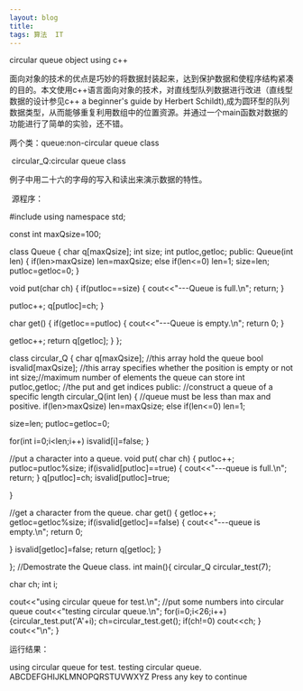 ```yaml
---
layout: blog  
title: 
tags: 算法  IT
---
```


circular queue object using c++  

面向对象的技术的优点是巧妙的将数据封装起来，达到保护数据和使程序结构紧凑的目的。本文使用c++语言面向对象的技术，对直线型队列数据进行改进（直线型数据的设计参见c++ a beginner's guide by Herbert Schildt),成为圆环型的队列数据类型，从而能够重复利用数组中的位置资源。并通过一个main函数对数据的功能进行了简单的实验，还不错。

两个类：queue:non-circular queue class

​              circular_Q:circular queue class

例子中用二十六的字母的写入和读出来演示数据的特性。

​      源程序：

\#include <iostream>
using namespace std;

const int maxQsize=100;

class Queue
{
   char q[maxQsize];
   int size;
   int putloc,getloc;
public:
Queue(int len)
{
          if(len>maxQsize) len=maxQsize;
          else if(len<=0) len=1;
         size=len;
putloc=getloc=0;
}

void put(char ch)
{
     if(putloc==size) 
{
       cout<<"---Queue is full.\n";
       return;
      }

putloc++;
q[putloc]=ch;
}

char get()
{
   if(getloc==putloc)
   {
cout<<"---Queue is empty.\n";
    return 0;
   }

getloc++;
return q[getloc];
}
};

class circular_Q
{
char q[maxQsize];   //this array hold the queue
bool isvalid[maxQsize]; //this array specifies whether the position is empty or not 
int size;//maximum number of elements the queue can store
int putloc,getloc; //the put and get indices
public:
//construct a queue of a specific length
circular_Q(int len) 
{
   //queue must be less than max and positive.
   if(len>maxQsize) len=maxQsize;
   else if(len<=0) len=1;

   size=len;
   putloc=getloc=0;

   for(int i=0;i<len;i++)
    isvalid[i]=false;
}

//put a character into a queue.
void put( char ch)
{
   putloc++;
   putloc=putloc%size;
   if(isvalid[putloc]==true) 
   {
    cout<<"---queue is full.\n";
    return;
   }
   q[putloc]=ch;
   isvalid[putloc]=true;

}

//get a character from the queue.
char get()
{
         getloc++;
   getloc=getloc%size;
   if(isvalid[getloc]==false) 
   {
    cout<<"---queue is empty.\n";
    return 0;

   }
   isvalid[getloc]=false;
   return q[getloc];
}

};
//Demostrate the Queue class.
int main(){
circular_Q circular_test(7);

char ch;
int i;

cout<<"using circular queue for test.\n";
//put some numbers into circular queue 
cout<<"testing circular queue.\n";
for(i=0;i<26;i++)
{circular_test.put('A'+i);
ch=circular_test.get();
if(ch!=0) cout<<ch;
}
cout<<"\n";
}

运行结果：

using circular queue for test.
testing circular queue.
ABCDEFGHIJKLMNOPQRSTUVWXYZ
Press any key to continue